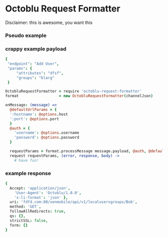 # Octoblu Request Formatter

Disclaimer: this is awesome, you want this


### Pseudo example

### crappy example payload
```cson
{
 "endpoint": "Add User",
 "params": {
     "attributes": "dfsf",
     "groups": "blarg"
 }
```

```coffee
OctobluRequestFormatter = require 'octoblu-request-formatter'
format                  = new OctobluRequestFormatter(channelJson)

onMessage: (message) =>
  @defaultUrlParams = {
  ':hostname': @options.host
  ':port': @options.port
  }
  @auth = {
    'username': @options.username
    'password': @options.password
  }

  requestParams = format.processMessage message.payload, @auth, @defaultUrlParams
  request requestParams, (error, response, body) ->
    # have fun!
```

### example response

```cson
{
  Accept: 'application/json',
    'User-Agent': 'Octoblu/1.0.0',
    'x-li-format': 'json' },
  uri: 'fdfd.com:80/xenmobile/api/v1/localusersgroups/Bob',
  method: 'GET',
  followAllRedirects: true,
  qs: {},
  strictSSL: false,
  form: {}
}
 ```
